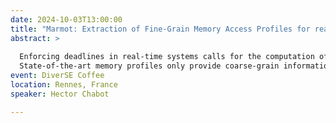 ```yaml
---
date: 2024-10-03T13:00:00
title: "Marmot: Extraction of Fine-Grain Memory Access Profiles for real-time software"
abstract: >
  
  Enforcing deadlines in real-time systems calls for the computation of an upper-bound of the Worst-Case Execution Time (WCET) of tasks. In multi-core systems, shared-resource usage leads to interference between tasks running on parallel cores, resulting in additional delays in the execution time of tasks. Schedulability analysis techniques rely on Interference-Aware WCET (IA-WCET, WCET integrating delays resulting from interference) of tasks to safely consider these delays. Calculation of IA-WCET requires knowledge about the worst-case shared-resource usage of tasks, in the form of a memory access profile as far as shared memory accesses are concerned.
  State-of-the-art memory profiles only provide coarse-grain information (at the level of an entire task), resulting in pessimism in IA-WCET computation. More recent solutions propose to refine the information available in memory profiles, but are still limited: they lack information about shared-resource usage of code inside loops and are unable to use contextual information, which leads to over-approximation. This paper presents Marmot, a technique that extends recent memory access profile extraction solutions for real-time software. In Marmot, tasks are split in successive intervals, with the worst-case resource usage of each interval described as a distribution instead of a single value. Experimental results show that IA-WCET computation and schedulability analysis can take advantage of the fine-grain intervals produced by Marmot to obtain more precise IA-WCET and therefore higher schedulability than coarser-grain profiles.
event: DiverSE Coffee
location: Rennes, France
speaker: Hector Chabot

---
```


